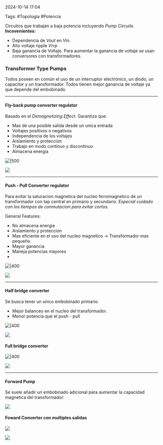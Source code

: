 2024-10-14 17:04

Tags: #Topologia #Potencia 

Circuitos que trabajan a baja potencia incluyendo _Pump Circuits_.  
**Incovenientes:** 
* Dependencia de _Vout_ en _Vin_.
* Alto voltaje ripple _Vrrp_
* Baja ganancia de Voltaje.
Para aumentar la ganancia de voltaje se usan conversores con transformadores.
### Transformer Type Pumps
Todos poseen en común el uso de un interruptor electrónico, un diodo, un capacitor y un transformador. Todos tienen mejor ganancia de voltaje ya que depende del embobinado.

---
#### Fly-back pump converter regulator
Basado en el _Demagnetizing Effect_. Garantiza que:
* Mas de una posible salida desde un unica entrada
* Voltajes positivos o negativos
* Independencia de los voltajes
* Aislamiento y proteccion
* Trabajo en modo continuo y discontinuo
* Almacena energia

![|500](Flyback2.jpeg)

![](Flyback1.jpeg)



--- 

#### Push - Pull Converter regulator
Para evitar la saturacion magnetica del nucleo ferromagnetico de un transformador con tap central en primario y secundario. _Especial cuidado con los tiempos de conmutacion para evitar cortos._

General Features:

* No almacena energia
* Aislamiento y proteccion
* Mas eficiente en el uso del nucleo magnetico -> Transformador mas pequeño.
* Mayor ganancia
* Maneja potencias mayores
* 
![|400](Pushpull2.jpeg)

![](Pushpull1.jpeg)


---

#### Half bridge converter
Se busca tener un unico embobinado primario.
* Mejor balanceo en el nucleo del transformador.
* Menor potencia que el push - pull


![|400](Half2.jpeg)

![](Half1.jpeg)

#### Full bridge converter

![|400](Full3.jpeg)


![](Full1.jpeg)


---

#### Forward Pump
Se suele añadir un embobinado adicional para aumentar la capacidad magnetica del transformador:

![](Foward1.jpeg)

#### Foward Converter con multiples salidas

![](MoutFoward.jpeg)


![](MultiOut.jpeg)


